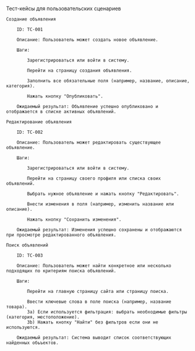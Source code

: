 Тест-кейсы для пользовательских сценариев

    Создание объявления

        ID: TC-001

        Описание: Пользователь может создать новое объявление.

        Шаги:

            Зарегистрироваться или войти в систему.

            Перейти на страницу создания объявления.

            Заполнить все обязательные поля (например, название, описание, категория).

            Нажать кнопку "Опубликовать".

        Ожидаемый результат: Объявление успешно опубликовано и отображается в списке активных объявлений.

    Редактирование объявления

        ID: TC-002

        Описание: Пользователь может редактировать существующее объявление.

        Шаги:

            Зарегистрироваться или войти в систему.

            Перейти на страницу своего профиля или списка своих объявлений.

            Выбрать нужное объявление и нажать кнопку "Редактировать".

            Внести изменения в поля (например, изменить название или описание).

            Нажать кнопку "Сохранить изменения".

        Ожидаемый результат: Изменения успешно сохранены и отображаются при просмотре редактированного объявления.

    Поиск объявлений

        ID: TC-003

        Описание: Пользователь может найти конкретное или несколько подходящих по критериям поиска объявлений.

        Шаги:

            Перейти на главную страницу сайта или страницу поиска.

            Ввести ключевые слова в поле поиска (например, название товара).
            3a) Если используется фильтрация: выбрать необходимые фильтры (категория, местоположение).
            3b) Нажать кнопку "Найти" без фильтров если они не используются.

        Ожидаемый результат: Система выводит список соответствующих найденных обьъектов.
